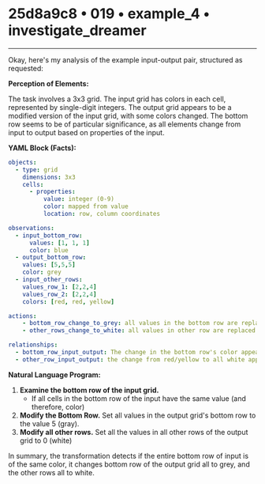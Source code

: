 # 25d8a9c8 • 019 • example_4 • investigate_dreamer

---
Okay, here's my analysis of the example input-output pair, structured as requested:

**Perception of Elements:**

The task involves a 3x3 grid. The input grid has colors in each cell, represented by single-digit integers.  The output grid appears to be a modified version of the input grid, with some colors changed. The bottom row seems to be of particular significance, as all elements change from input to output based on properties of the input.

**YAML Block (Facts):**



```yaml
objects:
  - type: grid
    dimensions: 3x3
    cells:
      - properties:
          value: integer (0-9)
          color: mapped from value
          location: row, column coordinates

observations:
  - input_bottom_row:
      values: [1, 1, 1]
      color: blue
  - output_bottom_row:
    values: [5,5,5]
    color: grey
  - input_other_rows:
    values_row_1: [2,2,4]
    values_row_2: [2,2,4]
    colors: [red, red, yellow]

actions:
    - bottom_row_change_to_grey: all values in the bottom row are replaced by 5 (gray) if they are all the same color and value
    - other_rows_change_to_white: all values in other row are replaced by 0 (white)

relationships:
  - bottom_row_input_output: The change in the bottom row's color appears to relate to bottom row of the input and is a different color from input.
  - other_row_input_output: the change from red/yellow to all white appears to be a consistent operation.

```



**Natural Language Program:**

1.  **Examine the bottom row of the input grid.**
    *   If all cells in the bottom row of the input have the same value (and therefore, color)
2.  **Modify the Bottom Row.** Set all values in the output grid's bottom row to the value 5 (gray).
3.  **Modify all other rows.** Set all the values in all other rows of the output grid to 0 (white)

In summary, the transformation detects if the entire bottom row of input is of the same color, it changes bottom row of the output grid all to grey, and the other rows all to white.

